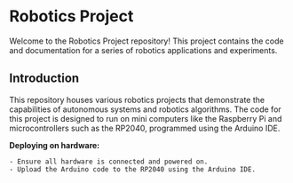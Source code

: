 # Robotics Project

Welcome to the Robotics Project repository! This project contains the code and documentation for a series of robotics applications and experiments.

## Introduction

This repository houses various robotics projects that demonstrate the capabilities of autonomous systems and robotics algorithms. The code for this project is designed to run on mini computers like the Raspberry Pi and microcontrollers such as the RP2040, programmed using the Arduino IDE.

**Deploying on hardware:**

    - Ensure all hardware is connected and powered on.
    - Upload the Arduino code to the RP2040 using the Arduino IDE.
